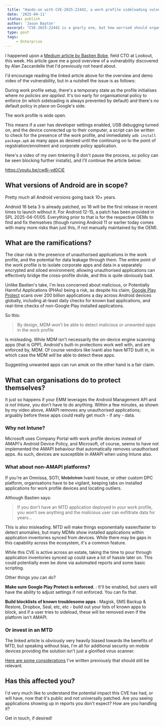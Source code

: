 ```yaml
---
 title: "Hands-on with CVE-2025-22442, a work profile sideloading vulnerability affecting most Android devices today, "
 date: '2025-04-11'
 status: publish
 author: 'Jason Bayton'
 excerpt: "CVE-2025-22442 is a gnarly one, but how worried should organisations be?"
 type: post
 tags:
     - Enterprise
---
```


I happened upon a [Medium article by Bastien Bobe](https://medium.com/@threatspotlight/how-to-exploit-cve-2025-22442-to-install-an-apk-in-an-android-work-profile-ee8d5345f841), field CTO at Lookout, this week. His article gave me a good overview of a vulnerability discovered by Alan Zaccardelle that I'd previously not heard about.

I'd encourage reading the linked article above for the overview and demo video of the vulnerability, but in a nutshell the issue is as follows:

During work profile setup, there's a temporary state as the profile initialises where _no policies are applied_. It's too early for organisational policy to enforce (in which sideloading is always prevented by default) and there's no default policy in place on Google's side. 

The work profile is wide open.

This means if a user has developer settings enabled, USB debugging turned on, and the device connected up to their computer, a script can be written to check for the presence of the work profile, and immediately `adb install package.apk` as many apps as desired until the continuing on to the point of registration/enrolment and corporate policy application.

Here's a video of my own tinkering (I don't pause the process, so policy can be seen blocking further installs), and I'll continue the article below:

https://youtu.be/cw8i-vd0CiE

## What versions of Android are in scope?

Pretty much all Android versions going back 10+ years. 

Android 16 beta 3 is already patched, so 16 will be the first release in recent times to launch without it. For Android 12-15, a patch has been provided in SPL 2025-04-01/05. Everything prior to that is for the respective OEMs to find and fix themselves (though running Android 11 or earlier today comes with many more risks than just this, if not manually maintained by the OEM).

## What are the ramifications?

The clear risk is the presence of unauthorised applications in the work profile, and the potential for data leakage through them. The entire point of the work profile is to isolate corporate apps and data in a separately encrypted and siloed environment; allowing unauthorised applications can effectively bridge the cross-profile divide, and this is quite obviously bad.

Unlike Bastien's take, I'm less concerned about malicious, or Potentially Harmful Applications (PHAs) being a risk, as despite his claim, [Google Play Protect](https://developers.google.com/android/play-protect/client-protections) scans over 200 billion applications a day across Android devices globally, including at-least daily checks for known bad applications, and real-time checks of non-Google Play installed applications.

So this: 

> By design, MDM won’t be able to detect malicious or unwanted apps in the work profile

Is misleading. While MDM isn't necessarily the on-device engine scanning apps (that is GPP), Android's built-in protections work well with, and are enforced by, MDM. Of course vendors like Ivanti also have MTD built in, in which case the MDM _will_ be able to detect these apps.

Suggesting unwanted apps can run amok on the other hand is a fair claim.

## What can organisations do to protect themselves?

It just so happens if your EMM leverages the Android Management API and _is not Intune_, you don't have to do anything. Within a few minutes, as shown by my video above, AMAPI removes any unauthorised applications; arguably before these apps could really get much - if any - data.

### Why not Intune?

Microsoft uses Company Portal with work profile devices instead of AMAPI's Android Device Policy, and Microsoft, of course, seems to have not implemented the AMAPI behaviour that automatically removes unauthorised apps. As such, devices are susceptible in AMAPI when using Intune also. 

### What about non-AMAPI platforms?

If you're an Omnissa, SOTI, ~~MobileIron~~ Ivanti house, or other custom DPC platform, organisations have to be vigilant, keeping tabs on installed applications for work profile devices and locating outliers. 

Although Bastien says: 

> If you don’t have an MTD application deployed in your work profile, you won’t see anything and the malicious user can exfiltrate data for years…

This is also misleading. MTD will make things exponentially easier/faster to detect anomalies, but many MDMs show installed applications within application inventories synced from devices. While there may be gaps in this capability across the ecosystem, it's a common feature. 

While this CVE is active across an estate, taking the time to pour through application inventories synced up could save a lot of hassle later on. This could potentially even be done via automated reports and some basic scripting.

Other things you can do? 

**Make sure Google Play Protect is enforced.**
: It'll be enabled, but users will have the ability to adjust settings if not enforced. You can fix that. 

**Build blocklists of known troublesome apps**
: Magisk, SMS Backup & Restore, Dropbox, Seal, etc, etc - build out your lists of known apps to block, and if a user tries to sideload, these will be removed even if the platform isn't AMAPI.

### Or invest in an MTD

The linked article is obviously very heavily biased towards the benefits of MTD, but speaking without bias, I'm all for additional security on mobile devices providing the solution isn't just a glorified virus scanner.

[Here are some considerations](/android/mtd-and-android-enterprise/) I've written previously that should still be relevant.

## Has this affected you?

I'd very much like to understand the potential impact this CVE has had, or will have, now that it's public and not universally patched. Are you seeing applications showing up in reports you don't expect? How are you handling it?

Get in touch, if desired!